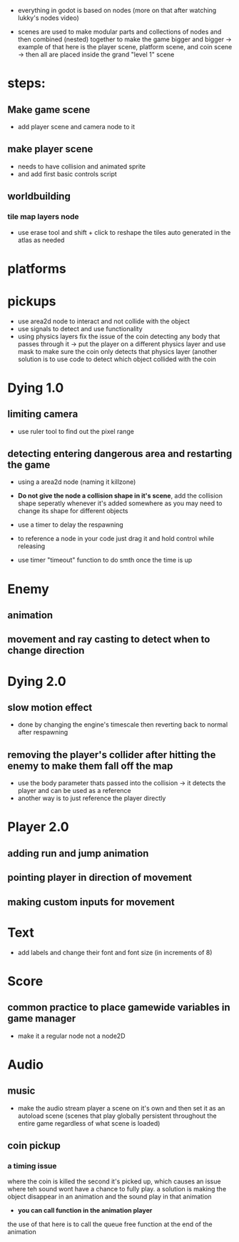 - everything in godot is based on nodes (more on that after watching lukky's nodes video)

- scenes are used to make modular parts and collections of nodes and then combined (nested) together to make the game bigger and bigger -> example of that here is the player scene, platform scene, and coin scene -> then all are placed inside the grand "level 1" scene

# steps:

## Make game scene
- add player scene and camera node to it

## make player scene
- needs to have collision and animated sprite
- and add first basic controls script

## worldbuilding
### tile map layers node
- use erase tool and shift + click to reshape the tiles auto generated in the atlas as needed

# platforms

# pickups
- use area2d node to interact and not collide with the object
- use signals to detect and use functionality
- using physics layers fix the issue of the coin detecting any body that passes through it -> put the player on a different physics layer and use mask to make sure the coin only detects that physics layer (another solution is to use code to detect which object collided with the coin

# Dying 1.0

## limiting camera
- use ruler tool to find out the pixel range

## detecting entering dangerous area and restarting the game
- using a area2d node (naming it killzone) 
- **Do not give the node a collision shape in it's scene**, add the collision shape seperatly whenever it's added somewhere as you may need to change its shape for different objects

- use a timer to delay the respawning 

- to reference a node in your code just drag it and hold control while releasing

- use timer "timeout" function to do smth once the time is up

# Enemy

## animation

## movement and ray casting to detect when to change direction

# Dying 2.0

## slow motion effect
- done by changing the engine's timescale then reverting back to normal after respawning

## removing the player's collider after hitting the enemy to make them fall off the map

- use the body parameter thats passed into the collision -> it detects the player and can be used as a reference
- another way is to just reference the player directly

# Player 2.0
## adding run and jump animation

## pointing player in direction of movement

## making custom inputs for movement

# Text
- add labels and change their font and font size (in increments of 8)

# Score
## common practice to place gamewide variables in game manager
- make it a regular node not a node2D

# Audio

## music
- make the audio stream player a scene on it's own and then set it as an autoload scene (scenes that play globally persistent throughout the entire game regardless of what scene is loaded)

## coin pickup

### a timing issue
where the coin is killed the second it's picked up, which causes an issue where teh sound wont have a chance to fully play. a solution is making the object disappear in an animation and the sound play in that animation

- **you can call function in the animation player**

the use of that here is to call the queue free function at the end of the animation